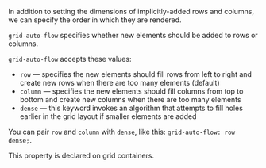 In addition to setting the dimensions of implicitly-added rows and columns, we can specify the order in which they are rendered.

`grid-auto-flow` specifies whether new elements should be added to rows or columns.

`grid-auto-flow` accepts these values:

* `row` — specifies the new elements should fill rows from left to right and create new rows when there are too many elements (default)
* `column` — specifies the new elements should fill columns from top to bottom and create new columns when there are too many elements
* `dense` — this keyword invokes an algorithm that attempts to fill holes earlier in the grid layout if smaller elements are added

You can pair `row` and `column` with `dense`, like this: `grid-auto-flow: row dense;`.

This property is declared on grid containers.